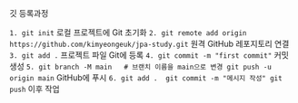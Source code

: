 깃 등록과정

``1. git init`` 로컬 프로젝트에 Git 초기화
``2. git remote add origin https://github.com/kimyeongeuk/jpa-study.git`` 원격 GitHub 레포지토리 연결
``3. git add .`` 프로젝트 파일 Git에 등록
``4. git commit -m "first commit"`` 커밋생성
``5. git branch -M main   # 브랜치 이름을 main으로 변경
     git push -u origin main`` GitHub에 푸시
``6. git add . 
     git commit -m "메시지 작성"
     git push`` 이후 작업
